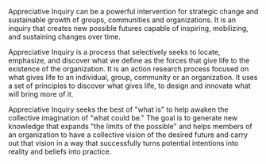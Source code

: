 Appreciative Inquiry can be a powerful intervention for strategic change and sustainable growth of groups, communities and organizations. It is an inquiry that creates new possible futures capable of inspiring, mobilizing, and sustaining changes over time. 

Appreciative Inquiry is a process that selectively seeks to locate, emphasize, and discover what we define as the forces that give life to the existence of the organization. It is an action research process focused on what gives life to an individual, group, community or an organization. It uses a set of principles to discover what gives life, to design and innovate what will bring more of it. 

Appreciative Inquiry seeks the best of "what is" to help awaken the collective imagination of "what could be." The goal is to generate new knowledge that expands "the limits of the possible" and helps members of an organization to have a collective vision of the desired future and carry out that vision in a way that successfully turns potential intentions into reality and beliefs into practice.